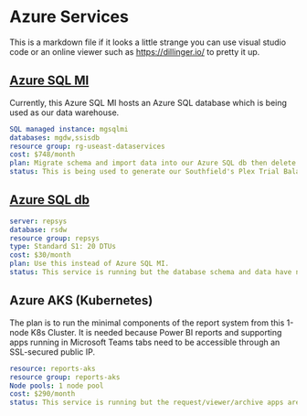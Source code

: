 # Azure Services

This is a markdown file if it looks a little strange you can use visual studio code or an online viewer such as <https://dillinger.io/> to pretty it up.

## **[Azure SQL MI](https://azure.microsoft.com/en-us/pricing/details/azure-sql-managed-instance/single/)**

Currently, this Azure SQL MI hosts an Azure SQL database which is being used as our data warehouse.

```yaml
SQL managed instance: mgsqlmi
databases: mgdw,ssisdb
resource group: rg-useast-dataservices
cost: $748/month
plan: Migrate schema and import data into our Azure SQL db then delete this instance.
status: This is being used to generate our Southfield's Plex Trial Balance report. In the future, our report system's Microsoft Teams accessible request/viewer/archive apps would use this.
```

## **[Azure SQL db](https://azure.microsoft.com/en-us/pricing/details/azure-sql-database/single/)**

```yaml
server: repsys
database: rsdw
resource group: repsys
type: Standard S1: 20 DTUs
cost: $30/month
plan: Use this instead of Azure SQL MI.
status: This service is running but the database schema and data have not been transferred from the database stored on the mgsqlmi MI.
```

## Azure AKS (Kubernetes)

The plan is to run the minimal components of the report system from this 1-node K8s Cluster.  It is needed because Power BI reports and supporting apps running in Microsoft Teams tabs need to be accessible through an SSL-secured public IP.

```yaml
resource: reports-aks
resource group: reports-aks
Node pools: 1 node pool
cost: $290/month
status: This service is running but the request/viewer/archive apps are not ready yet.
```
